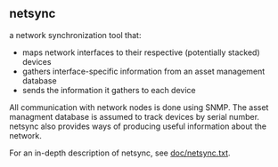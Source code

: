 netsync
---
a network synchronization tool that:
- maps network interfaces to their respective (potentially stacked) devices
- gathers interface-specific information from an asset management database
- sends the information it gathers to each device

All communication with network nodes is done using SNMP.
The asset managment database is assumed to track devices by serial number.
netsync also provides ways of producing useful information about the network.

For an in-depth description of netsync, see [doc/netsync.txt](https://github.com/dmtucker/netsync/blob/master/doc/netsync.txt).
